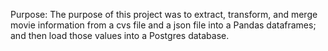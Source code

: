 Purpose:
The purpose of this project was to extract, transform, and merge movie information from a cvs file and a json file into a Pandas dataframes; and then load those values into a Postgres database.
